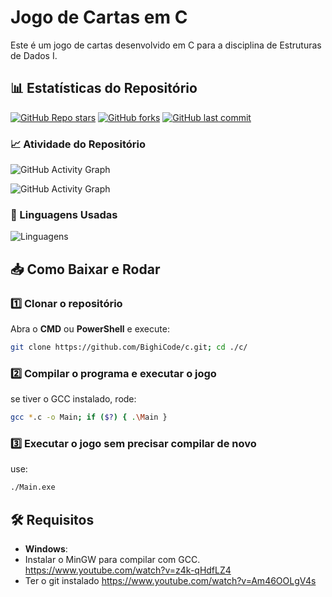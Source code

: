 # Jogo de Cartas em C

Este é um jogo de cartas desenvolvido em C para a disciplina de Estruturas de Dados I.

## 📊 Estatísticas do Repositório
[![GitHub Repo stars](https://img.shields.io/github/stars/BighiCode/c?style=social)](https://github.com/BighiCode/c)
[![GitHub forks](https://img.shields.io/github/forks/BighiCode/c?style=social)](https://github.com/BighiCode/c)
[![GitHub last commit](https://img.shields.io/github/last-commit/BighiCode/c)](https://github.com/BighiCode/c)

### 📈 Atividade do Repositório
![GitHub Activity Graph](https://github-readme-activity-graph.vercel.app/graph?username=BighiCode&repo=c&theme=react-dark)

![GitHub Activity Graph](https://github-readme-activity-graph.vercel.app/graph?username=patrickvrl&repo=c&theme=react-dark)

### 📌 Linguagens Usadas
![Linguagens](https://github-readme-stats.vercel.app/api/top-langs/?username=BighiCode&repo=c&layout=compact&theme=dark)

## 📥 Como Baixar e Rodar

### 1️⃣ Clonar o repositório
Abra o **CMD** ou **PowerShell** e execute:
```sh
git clone https://github.com/BighiCode/c.git; cd ./c/
```

### 2️⃣ Compilar o programa e executar o jogo
se tiver o GCC instalado, rode:
```sh
gcc *.c -o Main; if ($?) { .\Main }
```

### 3️⃣ Executar o jogo sem precisar compilar de novo

use:
```sh
./Main.exe
```

## 🛠 Requisitos
- **Windows**: 
- Instalar o MinGW para compilar com GCC.
    https://www.youtube.com/watch?v=z4k-qHdfLZ4
- Ter o git instalado
    https://www.youtube.com/watch?v=Am46OOLgV4s


